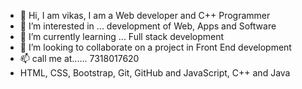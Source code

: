 - 👋 Hi, I am vikas, I am a Web developer and C++ Programmer 
- 👀 I’m interested in ... development of Web, Apps and Software
- 🌱 I’m currently learning ... Full stack development
- 💞️ I’m looking to collaborate on a project in Front End development
- 📫 call me at...... 7318017620
- HTML, CSS, Bootstrap, Git, GitHub and JavaScript, C++ and Java

<!---
Vikas73180/Vikas73180 is a ✨ special ✨ repository because its `README.md` (this file) appears on your GitHub profile.
You can click the Preview link to take a look at your changes.
--->
